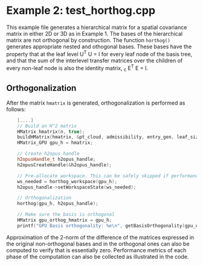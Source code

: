 Example 2: test_horthog.cpp
=========================

This example file generates a hierarchical matrix for a spatial covariance matrix in either 2D or 3D as in Example 1. The bases of the hierarchical matrix are not orthogonal by construction. The function ```horthog()``` generates appropriate nested and othogonal bases. These bases have the property that at the leaf level U<sup>T</sup> U = I for every leaf node of the basis tree, and that
the sum of the interlevel transfer matrices over the children of every non-leaf node is also the identity matrix, <math>&Sigma;<sub>c</sub> </math> E<sup>T</sup> E = I.

Orthogonalization
-----------------

After the matrix ```hmatrix``` is generated, orthogonalization is performed as follows: 

```c++
    [....]
    // Build an H^2 matrix
    HMatrix hmatrix(n, true);
    buildHMatrix(hmatrix, &pt_cloud, admissibility, entry_gen, leaf_size, cheb_grid_pts);
    HMatrix_GPU gpu_h = hmatrix;

    // Create h2opus handle
    h2opusHandle_t h2opus_handle;
    h2opusCreateHandle(&h2opus_handle);

    // Pre-allocate workspace. This can be safely skipped if performance is not a concern
    ws_needed = horthog_workspace(gpu_h);
    h2opus_handle->setWorkspaceState(ws_needed);

    // Orthogonalization
    horthog(gpu_h, h2opus_handle);

    // Make sure the basis is orthogonal
    HMatrix gpu_orthog_hmatrix = gpu_h;
    printf("GPU Basis orthogonality: %e\n", getBasisOrthogonality(gpu_orthog_hmatrix.u_basis_tree, false));
```

Approximation of the 2-norm of the difference of the matrices expressed in the original non-orthogonal bases and in the orthogonal ones can also be computed to verify that is essentially zero. Performance metrics of each phase of the computation can also be collected as illustrated in the code.

